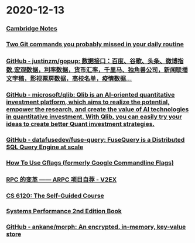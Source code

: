 
# 2020-12-13

### [Cambridge Notes](https://dec41.user.srcf.net/notes/)

### [Two Git commands you probably missed in your daily routine](https://thelinuxli.ch/two-git-commands-you-probably-missed-in-your-daily-routine)

### [GitHub - justinzm/gopup: 数据接口：百度、谷歌、头条、微博指数,宏观数据，利率数据，货币汇率，千里马、独角兽公司，新闻联播文字稿，影视票房数据，高校名单，疫情数据…](https://github.com/justinzm/gopup)

### [GitHub - microsoft/qlib: Qlib is an AI-oriented quantitative investment platform, which aims to realize the potential, empower the research, and create the value of AI technologies in quantitative investment. With Qlib, you can easily try your ideas to create better Quant investment strategies.](https://github.com/microsoft/qlib)

### [GitHub - datafusedev/fuse-query: FuseQuery is a Distributed SQL Query Engine at scale](https://github.com/datafusedev/fuse-query)

### [How To Use Gflags (formerly Google Commandline Flags)](https://gflags.github.io/gflags/)

### [RPC 的变革 —— ARPC 项目自荐 - V2EX](https://www.v2ex.com/t/734682)

### [CS 6120: The Self-Guided Course](https://www.cs.cornell.edu/courses/cs6120/2020fa/self-guided/)

### [Systems Performance 2nd Edition Book](http://www.brendangregg.com/systems-performance-2nd-edition-book.html)

### [GitHub - ankane/morph: An encrypted, in-memory, key-value store](https://github.com/ankane/morph)
